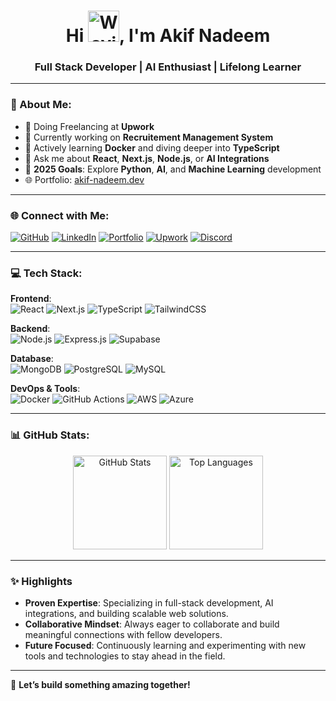 <h1 align="center">Hi <img src="https://raw.githubusercontent.com/Tarikul-Islam-Anik/Animated-Fluent-Emojis/master/Emojis/Hand%20gestures/Waving%20Hand.png" alt="Waving Hand" width="50" height="50" />, I'm Akif Nadeem</h1>
<h3 align="center">Full Stack Developer | AI Enthusiast | Lifelong Learner</h3>

---

### 🚀 About Me:
- 💼 Doing Freelancing at **Upwork** 
- 🔭 Currently working on **Recruitement Management System**  
- 🌱 Actively learning **Docker** and diving deeper into **TypeScript**  
- 💬 Ask me about **React**, **Next.js**, **Node.js**, or **AI Integrations**  
- 🎯 **2025 Goals**: Explore **Python**, **AI**, and **Machine Learning** development  
- 🌐 Portfolio: [akif-nadeem.dev](https://www.akif-nadeem.dev)  

---

### 🌐 Connect with Me:
[![GitHub](https://img.shields.io/badge/GitHub-181717?style=for-the-badge&logo=github&logoColor=white)](https://github.com/akifnadeem17)
[![LinkedIn](https://img.shields.io/badge/LinkedIn-0A66C2?style=for-the-badge&logo=linkedin&logoColor=white)](https://www.linkedin.com/in/akif-nadeem-6305a9214/)
[![Portfolio](https://img.shields.io/badge/Portfolio-4285F4?style=for-the-badge&logo=googlechrome&logoColor=white)](https://www.akif-nadeem.dev/)
[![Upwork](https://img.shields.io/badge/Upwork-000000?style=for-the-badge&logo=upwork&logoColor=white)](https://www.upwork.com/freelancers/~0172505d82defcadfd?mp_source=share)
[![Discord](https://img.shields.io/badge/Discord-5865F2?style=for-the-badge&logo=discord&logoColor=white)](http://discordapp.com/users/1334605543419023465)

---

### 💻 Tech Stack:
**Frontend**:  
![React](https://img.shields.io/badge/react-%2320232a.svg?style=for-the-badge&logo=react&logoColor=%2361DAFB) ![Next.js](https://img.shields.io/badge/Next-black?style=for-the-badge&logo=next.js&logoColor=white) ![TypeScript](https://img.shields.io/badge/typescript-%23007ACC.svg?style=for-the-badge&logo=typescript&logoColor=white) ![TailwindCSS](https://img.shields.io/badge/tailwindcss-%2338B2AC.svg?style=for-the-badge&logo=tailwind-css&logoColor=white)

**Backend**:  
![Node.js](https://img.shields.io/badge/node.js-6DA55F?style=for-the-badge&logo=node.js&logoColor=white) ![Express.js](https://img.shields.io/badge/express.js-%23404d59.svg?style=for-the-badge&logo=express&logoColor=%2361DAFB) ![Supabase](https://img.shields.io/badge/Supabase-3ECF8E?style=for-the-badge&logo=supabase&logoColor=white)

**Database**:  
![MongoDB](https://img.shields.io/badge/MongoDB-%234ea94b.svg?style=for-the-badge&logo=mongodb&logoColor=white) ![PostgreSQL](https://img.shields.io/badge/postgres-%23316192.svg?style=for-the-badge&logo=postgresql&logoColor=white) ![MySQL](https://img.shields.io/badge/mysql-%2300000f.svg?style=for-the-badge&logo=mysql&logoColor=white)

**DevOps & Tools**:  
![Docker](https://img.shields.io/badge/docker-%230db7ed.svg?style=for-the-badge&logo=docker&logoColor=white) ![GitHub Actions](https://img.shields.io/badge/GitHub_Actions-%232671E5.svg?style=for-the-badge&logo=githubactions&logoColor=white) ![AWS](https://img.shields.io/badge/AWS-%23FF9900.svg?style=for-the-badge&logo=amazon-aws&logoColor=white) ![Azure](https://img.shields.io/badge/azure-%230072C6.svg?style=for-the-badge&logo=microsoftazure&logoColor=white)

---

### 📊 GitHub Stats:
<div align="center">
  <img src="https://github-readme-stats.vercel.app/api?username=akifnadeem17&show_icons=true&theme=radical" alt="GitHub Stats" height="150" />
  <img src="https://github-readme-stats.vercel.app/api/top-langs/?username=akifnadeem17&layout=compact&theme=radical" alt="Top Languages" height="150" />
</div>

---

### ✨ Highlights  
- **Proven Expertise**: Specializing in full-stack development, AI integrations, and building scalable web solutions.  
- **Collaborative Mindset**: Always eager to collaborate and build meaningful connections with fellow developers.  
- **Future Focused**: Continuously learning and experimenting with new tools and technologies to stay ahead in the field.  

---

🔗 **Let’s build something amazing together!**  

